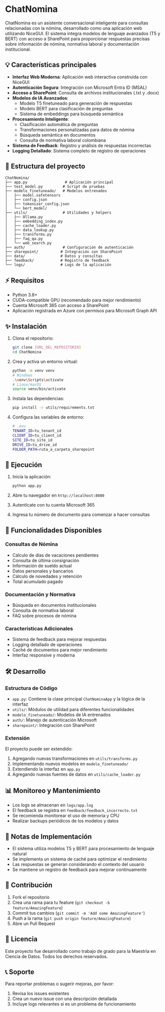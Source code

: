 # ChatNomina

ChatNomina es un asistente conversacional inteligente para consultas relacionadas con la nómina, desarrollado como una aplicación web utilizando NiceGUI. El sistema integra modelos de lenguaje avanzados (T5 y BERT) con acceso a SharePoint para proporcionar respuestas precisas sobre información de nómina, normativa laboral y documentación institucional.

## 💡 Características principales

- **Interfaz Web Moderna**: Aplicación web interactiva construida con NiceGUI
- **Autenticación Segura**: Integración con Microsoft Entra ID (MSAL)
- **Acceso a SharePoint**: Consulta de archivos institucionales (.txt y .docx)
- **Modelos de IA Avanzados**:
  - Modelo T5 finetuneado para generación de respuestas
  - Modelo BERT para clasificación de preguntas
  - Sistema de embeddings para búsqueda semántica
- **Procesamiento Inteligente**:
  - Clasificación automática de preguntas
  - Transformaciones personalizadas para datos de nómina
  - Búsqueda semántica en documentos
  - Consulta de normativa laboral colombiana
- **Sistema de Feedback**: Registro y análisis de respuestas incorrectas
- **Logging Detallado**: Sistema completo de registro de operaciones

## 📂 Estructura del proyecto

```
ChatNomina/
├── app.py                 # Aplicación principal
├── test_model.py         # Script de pruebas
├── modelo_finetuneado/   # Modelos entrenados
│   ├── model.safetensors
│   ├── config.json
│   ├── tokenizer_config.json
│   └── bert_model/
├── utils/                # Utilidades y helpers
│   ├── Ollama.py
│   ├── embedding_index.py
│   ├── cache_loader.py
│   ├── data_lookup.py
│   ├── transforms.py
│   ├── faq_qa.py
│   └── web_search.py
├── auth/                 # Configuración de autenticación
├── sharepoint/          # Integración con SharePoint
├── data/                # Datos y consultas
├── feedback/            # Registro de feedback
└── logs/                # Logs de la aplicación
```

## ⚡ Requisitos

- Python 3.8+
- CUDA-compatible GPU (recomendado para mejor rendimiento)
- Cuenta Microsoft 365 con acceso a SharePoint
- Aplicación registrada en Azure con permisos para Microsoft Graph API

## ✨ Instalación

1. Clona el repositorio:
   ```bash
   git clone [URL_DEL_REPOSITORIO]
   cd ChatNomina
   ```

2. Crea y activa un entorno virtual:
   ```bash
   python -m venv venv
   # Windows
   .\venv\Scripts\activate
   # Linux/macOS
   source venv/bin/activate
   ```

3. Instala las dependencias:
   ```bash
   pip install -r utils/requirements.txt
   ```

4. Configura las variables de entorno:
   ```bash
   # .env
   TENANT_ID=tu_tenant_id
   CLIENT_ID=tu_client_id
   SITE_ID=tu_site_id
   DRIVE_ID=tu_drive_id
   FOLDER_PATH=ruta_a_carpeta_sharepoint
   ```

## 🚀 Ejecución

1. Inicia la aplicación:
   ```bash
   python app.py
   ```

2. Abre tu navegador en `http://localhost:8080`

3. Autentícate con tu cuenta Microsoft 365

4. Ingresa tu número de documento para comenzar a hacer consultas

## 🔧 Funcionalidades Disponibles

### Consultas de Nómina
- Cálculo de días de vacaciones pendientes
- Consulta de última consignación
- Información de sueldo actual
- Datos personales y bancarios
- Cálculo de novedades y retención
- Total acumulado pagado

### Documentación y Normativa
- Búsqueda en documentos institucionales
- Consulta de normativa laboral
- FAQ sobre procesos de nómina

### Características Adicionales
- Sistema de feedback para mejorar respuestas
- Logging detallado de operaciones
- Caché de documentos para mejor rendimiento
- Interfaz responsive y moderna

## 🛠️ Desarrollo

### Estructura de Código
- `app.py`: Contiene la clase principal `ChatNominaApp` y la lógica de la interfaz
- `utils/`: Módulos de utilidad para diferentes funcionalidades
- `modelo_finetuneado/`: Modelos de IA entrenados
- `auth/`: Manejo de autenticación Microsoft
- `sharepoint/`: Integración con SharePoint

### Extensión
El proyecto puede ser extendido:
1. Agregando nuevas transformaciones en `utils/transforms.py`
2. Implementando nuevos modelos en `modelo_finetuneado/`
3. Extendiendo la interfaz en `app.py`
4. Agregando nuevas fuentes de datos en `utils/cache_loader.py`

## 📊 Monitoreo y Mantenimiento

- Los logs se almacenan en `logs/app.log`
- El feedback se registra en `feedback/feedback_incorrecto.txt`
- Se recomienda monitorear el uso de memoria y CPU
- Realizar backups periódicos de los modelos y datos

## 📝 Notas de Implementación

- El sistema utiliza modelos T5 y BERT para procesamiento de lenguaje natural
- Se implementa un sistema de caché para optimizar el rendimiento
- Las respuestas se generan considerando el contexto del usuario
- Se mantiene un registro de feedback para mejorar continuamente

## 🤝 Contribución

1. Fork el repositorio
2. Crea una rama para tu feature (`git checkout -b feature/AmazingFeature`)
3. Commit tus cambios (`git commit -m 'Add some AmazingFeature'`)
4. Push a la rama (`git push origin feature/AmazingFeature`)
5. Abre un Pull Request

## 📄 Licencia

Este proyecto fue desarrollado como trabajo de grado para la Maestría en Ciencia de Datos. Todos los derechos reservados.

## 📞 Soporte

Para reportar problemas o sugerir mejoras, por favor:
1. Revisa los issues existentes
2. Crea un nuevo issue con una descripción detallada
3. Incluye logs relevantes si es un problema de funcionamiento
